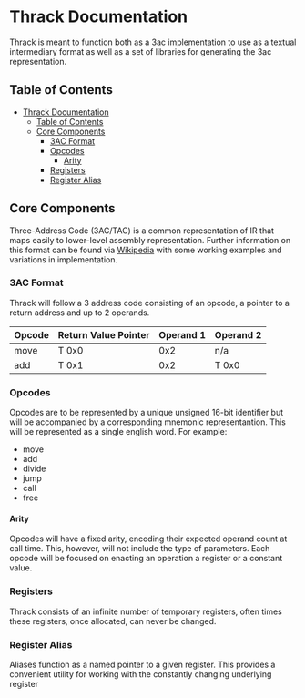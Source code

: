 # Thrack Documentation
Thrack is meant to function both as a 3ac implementation to use as a textual intermediary format as well as a set of libraries for generating the 3ac representation.

## Table of Contents
<!-- TOC -->

- [Thrack Documentation](#thrack-documentation)
	- [Table of Contents](#table-of-contents)
	- [Core Components](#core-components)
		- [3AC Format](#3ac-format)
		- [Opcodes](#opcodes)
			- [Arity](#arity)
		- [Registers](#registers)
		- [Register Alias](#register-alias)

<!-- /TOC -->

## Core Components
Three-Address Code (3AC/TAC) is a common representation of IR that maps easily to lower-level assembly representation. Further information on this format can be found via [Wikipedia](https://en.wikipedia.org/wiki/Three-address_code) with some working examples and variations in implementation.

### 3AC Format
Thrack will follow a 3 address code consisting of an opcode, a pointer to a return address and up to 2 operands.

| Opcode | Return Value Pointer | Operand 1 | Operand 2 |
|--------|----------------------|-----------|-----------|
| move   | T 0x0                | 0x2       | n/a       |
| add    | T 0x1                | 0x2       | T 0x0     |

### Opcodes
Opcodes are to be represented by a unique unsigned 16-bit identifier but will be accompanied by a corresponding mnemonic representantion. This will be represented as a single english word. For example:

- move
- add
- divide
- jump
- call
- free

#### Arity
Opcodes will have a fixed arity, encoding their expected operand count at call time. This, however, will not include the type of parameters. Each opcode will be focused on enacting an operation a register or a constant value.

### Registers
Thrack consists of an infinite number of temporary registers, often times these registers, once allocated, can never be changed.

### Register Alias 
Aliases function as a named pointer to a given register. This provides a convenient utility for working with the constantly changing underlying register
